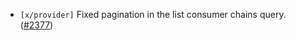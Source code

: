- `[x/provider]` Fixed pagination in the list consumer chains query.
  ([\#2377](https://github.com/cosmos/interchain-security/pull/2377))